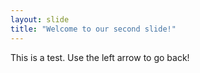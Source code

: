 ```yaml
---
layout: slide
title: "Welcome to our second slide!"
---
```

This is a test.
Use the left arrow to go back!
